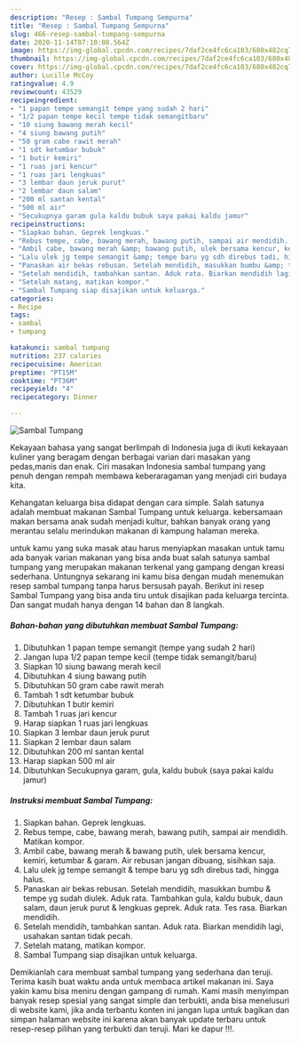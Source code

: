 ```yaml
---
description: "Resep : Sambal Tumpang Sempurna"
title: "Resep : Sambal Tumpang Sempurna"
slug: 466-resep-sambal-tumpang-sempurna
date: 2020-11-14T07:10:08.564Z
image: https://img-global.cpcdn.com/recipes/7daf2ce4fc6ca103/680x482cq70/sambal-tumpang-foto-resep-utama.jpg
thumbnail: https://img-global.cpcdn.com/recipes/7daf2ce4fc6ca103/680x482cq70/sambal-tumpang-foto-resep-utama.jpg
cover: https://img-global.cpcdn.com/recipes/7daf2ce4fc6ca103/680x482cq70/sambal-tumpang-foto-resep-utama.jpg
author: Lucille McCoy
ratingvalue: 4.9
reviewcount: 43529
recipeingredient:
- "1 papan tempe semangit tempe yang sudah 2 hari"
- "1/2 papan tempe kecil tempe tidak semangitbaru"
- "10 siung bawang merah kecil"
- "4 siung bawang putih"
- "50 gram cabe rawit merah"
- "1 sdt ketumbar bubuk"
- "1 butir kemiri"
- "1 ruas jari kencur"
- "1 ruas jari lengkuas"
- "3 lembar daun jeruk purut"
- "2 lembar daun salam"
- "200 ml santan kental"
- "500 ml air"
- "Secukupnya garam gula kaldu bubuk saya pakai kaldu jamur"
recipeinstructions:
- "Siapkan bahan. Geprek lengkuas."
- "Rebus tempe, cabe, bawang merah, bawang putih, sampai air mendidih. Matikan kompor."
- "Ambil cabe, bawang merah &amp; bawang putih, ulek bersama kencur, kemiri, ketumbar &amp; garam. Air rebusan jangan dibuang, sisihkan saja."
- "Lalu ulek jg tempe semangit &amp; tempe baru yg sdh direbus tadi, hingga halus."
- "Panaskan air bekas rebusan. Setelah mendidih, masukkan bumbu &amp; tempe yg sudah diulek. Aduk rata. Tambahkan gula, kaldu bubuk, daun salam, daun jeruk purut &amp; lengkuas geprek. Aduk rata. Tes rasa. Biarkan mendidih."
- "Setelah mendidih, tambahkan santan. Aduk rata. Biarkan mendidih lagi, usahakan santan tidak pecah."
- "Setelah matang, matikan kompor."
- "Sambal Tumpang siap disajikan untuk keluarga."
categories:
- Recipe
tags:
- sambal
- tumpang

katakunci: sambal tumpang 
nutrition: 237 calories
recipecuisine: American
preptime: "PT15M"
cooktime: "PT36M"
recipeyield: "4"
recipecategory: Dinner

---
```



![Sambal Tumpang](https://img-global.cpcdn.com/recipes/7daf2ce4fc6ca103/680x482cq70/sambal-tumpang-foto-resep-utama.jpg)

Kekayaan bahasa yang sangat berlimpah di Indonesia juga di ikuti kekayaan kuliner yang beragam dengan berbagai varian dari masakan yang pedas,manis dan enak. Ciri masakan Indonesia sambal tumpang yang penuh dengan rempah membawa keberaragaman yang menjadi ciri budaya kita.




Kehangatan keluarga bisa didapat dengan cara simple. Salah satunya adalah membuat makanan Sambal Tumpang untuk keluarga. kebersamaan makan bersama anak sudah menjadi kultur, bahkan banyak orang yang merantau selalu merindukan makanan di kampung halaman mereka.

untuk kamu yang suka masak atau harus menyiapkan masakan untuk tamu ada banyak varian makanan yang bisa anda buat salah satunya sambal tumpang yang merupakan makanan terkenal yang gampang dengan kreasi sederhana. Untungnya sekarang ini kamu bisa dengan mudah menemukan resep sambal tumpang tanpa harus bersusah payah.
Berikut ini resep Sambal Tumpang yang bisa anda tiru untuk disajikan pada keluarga tercinta. Dan sangat mudah hanya dengan 14 bahan dan 8 langkah.


<!--inarticleads1-->

##### Bahan-bahan yang dibutuhkan membuat Sambal Tumpang:

1. Dibutuhkan 1 papan tempe semangit (tempe yang sudah 2 hari)
1. Jangan lupa 1/2 papan tempe kecil (tempe tidak semangit/baru)
1. Siapkan 10 siung bawang merah kecil
1. Dibutuhkan 4 siung bawang putih
1. Dibutuhkan 50 gram cabe rawit merah
1. Tambah 1 sdt ketumbar bubuk
1. Dibutuhkan 1 butir kemiri
1. Tambah 1 ruas jari kencur
1. Harap siapkan 1 ruas jari lengkuas
1. Siapkan 3 lembar daun jeruk purut
1. Siapkan 2 lembar daun salam
1. Dibutuhkan 200 ml santan kental
1. Harap siapkan 500 ml air
1. Dibutuhkan Secukupnya garam, gula, kaldu bubuk (saya pakai kaldu jamur)




<!--inarticleads2-->

##### Instruksi membuat  Sambal Tumpang:

1. Siapkan bahan. Geprek lengkuas.
1. Rebus tempe, cabe, bawang merah, bawang putih, sampai air mendidih. Matikan kompor.
1. Ambil cabe, bawang merah &amp; bawang putih, ulek bersama kencur, kemiri, ketumbar &amp; garam. Air rebusan jangan dibuang, sisihkan saja.
1. Lalu ulek jg tempe semangit &amp; tempe baru yg sdh direbus tadi, hingga halus.
1. Panaskan air bekas rebusan. Setelah mendidih, masukkan bumbu &amp; tempe yg sudah diulek. Aduk rata. Tambahkan gula, kaldu bubuk, daun salam, daun jeruk purut &amp; lengkuas geprek. Aduk rata. Tes rasa. Biarkan mendidih.
1. Setelah mendidih, tambahkan santan. Aduk rata. Biarkan mendidih lagi, usahakan santan tidak pecah.
1. Setelah matang, matikan kompor.
1. Sambal Tumpang siap disajikan untuk keluarga.




Demikianlah cara membuat sambal tumpang yang sederhana dan teruji. Terima kasih buat waktu anda untuk membaca artikel makanan ini. Saya yakin kamu bisa meniru dengan gampang di rumah. Kami masih menyimpan banyak resep spesial yang sangat simple dan terbukti, anda bisa menelusuri di website kami, jika anda terbantu konten ini jangan lupa untuk bagikan dan simpan halaman website ini karena akan banyak update terbaru untuk resep-resep pilihan yang terbukti dan teruji. Mari ke dapur !!!. 
